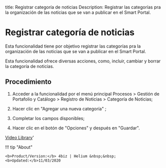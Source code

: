 title: Registrar categoría de noticias
Description: Registrar las categorías pra la organización de las noticias que se van a publicar en el Smart Portal.
# Registrar categoría de noticias


Esta funcionalidad tiene por objetivo registrar las categorías pra la
organización de las noticias que se van a publicar en el Smart Portal.

Esta funcionalidad ofrece diversas acciones, como, incluir, cambiar y borrar la
categoría de noticias.

Procedimiento
----------

1.  Acceder a la funcionalidad por el menú principal Procesos \> Gestión de
    Portafolio y Catálogo \> Registro de Noticias \> Categoría de Noticias;

2.  Hacer clic en "Agregar una nueva categoría" ;

3.  Completar los campos disponibles;

4.  Hacer clic en el botón de "Opciones" y después en "Guardar".


<i class='fa fa-youtube-play  fa-2x' style='color:#97ce17;vertical-align: middle;'> </i> [Video Library](https://www.youtube.com/playlist?list=PLB5qK2uzf2ROUXdrTeH-_n6tXmG4oPtoz)'

!!! tip "About"

    <b>Product/Version:</b> 4biz | Helium &nbsp;&nbsp;
    <b>Updated:</b>11/03/2020
